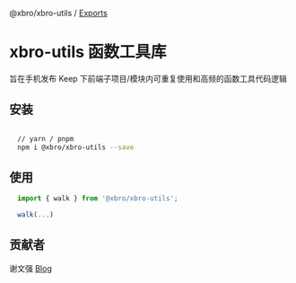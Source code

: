 @xbro/xbro-utils / [Exports](modules.md)

# xbro-utils 函数工具库

旨在手机发布 Keep 下前端子项目/模块内可重复使用和高频的函数工具代码逻辑

## 安装 

```bash

  // yarn / pnpm
  npm i @xbro/xbro-utils --save

```

## 使用

```js
  import { walk } from '@xbro/xbro-utils';

  walk(...)

```

## 贡献者

谢文强 [Blog](https://jason-xiewenqiang.github.io/)
